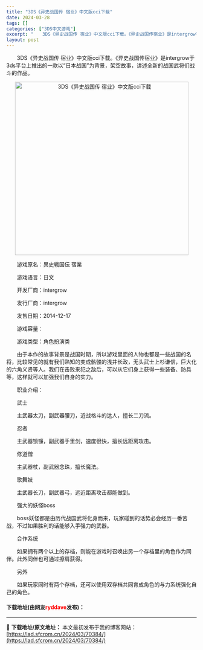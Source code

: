 ```yaml
---
title: "3DS《异史战国传 宿业》中文版cci下载"
date: 2024-03-28
tags: []
categories: ["3DS中文游戏"]
excerpt: "　　3DS《异史战国传 宿业》中文版cci下载。《异史战国传宿业》是intergrow于3ds平台上推出的一款以&ldquo;日本战国&rdquo;为背景，架空故事，讲述全新的战国武将们战斗的作品。 　　游戏原名：異史戦国伝 宿業 　　游戏语言：日文 　　开发厂商：intergrow 　　发行厂商：&hellip;"
layout: post
---
```


 <p>　　3DS《异史战国传 宿业》中文版cci下载。《异史战国传宿业》是intergrow于3ds平台上推出的一款以&ldquo;日本战国&rdquo;为背景，架空故事，讲述全新的战国武将们战斗的作品。</p> <p align="center"><img align="" border="0" src="https://lad.sfcrom.cn/wp-content/uploads/2024/03/20240328_660549395cb5b.png" width="459" alt="3DS《异史战国传 宿业》中文版cci下载" /></p> <p>　　游戏原名：異史戦国伝 宿業</p> <p>　　游戏语言：日文</p> <p>　　开发厂商：intergrow</p> <p>　　发行厂商：intergrow</p> <p>　　发售日期：2014-12-17</p> <p>　　游戏容量：</p> <p>　　游戏类型：角色扮演类</p> <p>　　由于本作的故事背景是战国时期，所以游戏里面的人物也都是一些战国的名将，比较常见的就有我们熟知的变成骷髅的浅井长政，无头武士上杉谦信，巨大化的六角义贤等人。我们在击败来犯之敌后，可以从它们身上获得一些装备、防具等，这样就可以加强我们自身的实力。</p> <p>　　职业介绍：</p> <p>　　武士</p> <p>　　主武器太刀，副武器腰刀，近战格斗的达人，擅长二刀流。</p> <p>　　忍者</p> <p>　　主武器锁镰，副武器手里剑，速度很快，擅长远距离攻击。</p> <p>　　修道僧</p> <p>　　主武器杖，副武器念珠，擅长魔法。</p> <p>　　歌舞妓</p> <p>　　主武器长刀，副武器弓，远近距离攻击都能做到。</p> <p>　　强大的妖怪boss</p> <p>　　boss妖怪都是由历代战国武将化身而来，玩家碰到的话势必会经历一番苦战，不过如果胜利的话能够入手强力的武器。</p> <p>　　合作系统</p> <p>　　如果拥有两个以上的存档，则能在游戏时召唤出另一个存档里的角色作为同伴。此外同伴也可通过擦肩获得。</p> <p>　　另外</p> <p>　　如果玩家同时有两个存档，还可以使用双存档共同育成角色的与力系统强化自己的角色。</p> <p><h4>下载地址(由网友<font color="red">ryddave</font>发布)：</h4></p> 

---
📖 **下载地址/原文地址：** 本文最初发布于我的博客网站：[https://lad.sfcrom.cn/2024/03/70384/](https://lad.sfcrom.cn/2024/03/70384/)
